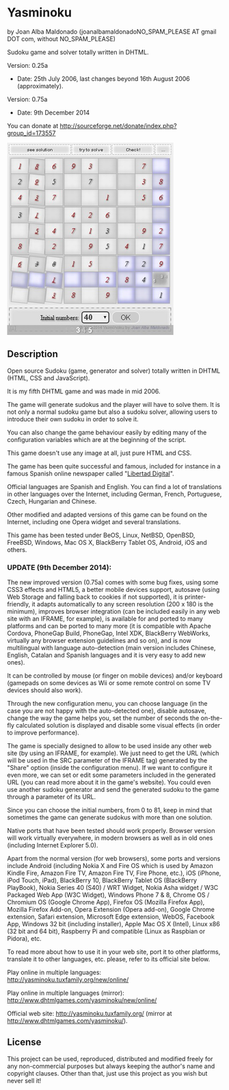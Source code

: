 Yasminoku 
========== 
by Joan Alba Maldonado (joanalbamaldonadoNO_SPAM_PLEASE AT gmail DOT com, without NO_SPAM_PLEASE)

Sudoku game and solver totally written in DHTML.

Version: 0.25a 
- Date: 25th July 2006, last changes beyond 16th August 2006 (approximately).

Version: 0.75a
- Date: 9th December 2014

You can donate at http://sourceforge.net/donate/index.php?group_id=173557


![ScreenShot](screenshot.jpg)


## Description

Open source Sudoku (game, generator and solver) totally written in DHTML (HTML, CSS and JavaScript).

It is my fifth DHTML game and was made in mid 2006.

The game will generate sudokus and the player will have to solve them. It is not only a normal sudoku game but also a sudoku solver, allowing users to introduce their own sudoku in order to solve it.

You can also change the game behaviour easily by editing many of the configuration variables which are at the beginning of the script.

This game doesn't use any image at all, just pure HTML and CSS.

The game has been quite successful and famous, included for instance in a famous Spanish online newspaper called "[Libertad Digital](https://www.libertaddigital.com/)".

Official languages are Spanish and English. You can find a lot of translations in other languages over the Internet, including German, French, Portuguese, Czech, Hungarian and Chinese.

Other modified and adapted versions of this game can be found on the Internet, including one Opera widget and several translations.

This game has been tested under BeOS, Linux, NetBSD, OpenBSD, FreeBSD, Windows, Mac OS X, BlackBerry Tablet OS, Android, iOS and others.


### UPDATE (9th December 2014):

The new improved version (0.75a) comes with some bug fixes, using some CSS3 effects and HTML5, a better mobile devices support, autosave (using Web Storage and falling back to cookies if not supported), it is printer-friendly, it adapts automatically to any screen resolution (200 x 180 is the minimum), improves browser integration (can be included easily in any web site with an IFRAME, for example), is available for and ported to many platforms and can be ported to many more (it is compatible with Apache Cordova, PhoneGap Build, PhoneGap, Intel XDK, BlackBerry WebWorks, virtually any browser extension guidelines and so on), and is now multilingual with language auto-detection (main version includes Chinese, English, Catalan and Spanish languages and it is very easy to add new ones).

It can be controlled by mouse (or finger on mobile devices) and/or keyboard (gamepads on some devices as Wii or some remote control on some TV devices should also work).

Through the new configuration menu, you can choose language (in the case you are not happy with the auto-detected one), disable autosave, change the way the game helps you, set the number of seconds the on-the-fly calculated solution is displayed and disable some visual effects (in order to improve performance).

The game is specially designed to allow to be used inside any other web site (by using an IFRAME, for example). We just need to get the URL (which will be used in the SRC parameter of the IFRAME tag) generated by the "Share" option (inside the configuration menu). If we want to configure it even more, we can set or edit some parameters included in the generated URL (you can read more about it in the game's website). You could even use another sudoku generator and send the generated sudoku to the game through a parameter of its URL.

Since you can choose the initial numbers, from 0 to 81, keep in mind that sometimes the game can generate sudokus with more than one solution.

Native ports that have been tested should work properly. Browser version will work virtually everywhere, in modern browsers as well as in old ones (including Internet Explorer 5.0).

Apart from the normal version (for web browsers), some ports and versions include Android (including Nokia X and Fire OS which is used by Amazon Kindle Fire, Amazon Fire TV, Amazon Fire TV, Fire Phone, etc.), iOS (iPhone, iPod Touch, iPad), BlackBerry 10, BlackBerry Tablet OS (BlackBerry PlayBook), Nokia Series 40 (S40) / WRT Widget, Nokia Asha widget / W3C Packaged Web App (W3C Widget), Windows Phone 7 & 8, Chrome OS / Chromium OS (Google Chrome App), Firefox OS (Mozilla Firefox App), Mozilla Firefox Add-on, Opera Extension (Opera add-on), Google Chrome extension, Safari extension, Microsoft Edge extension, WebOS, Facebook App, Windows 32 bit (including installer), Apple Mac OS X (Intel), Linux x86 (32 bit and 64 bit), Raspberry Pi and compatible (Linux as Raspbian or Pidora), etc. 

To read more about how to use it in your web site, port it to other platforms, translate it to other languages, etc. please, refer to its official site below.

Play online in multiple languages: http://yasminoku.tuxfamily.org/new/online/

Play online in multiple languages (mirror): http://www.dhtmlgames.com/yasminoku/new/online/

Official web site: http://yasminoku.tuxfamily.org/ (mirror at http://www.dhtmlgames.com/yasminoku/).


## License

This project can be used, reproduced, distributed and modified freely for any non-commercial purposes but always keeping the author's name and copyright clauses. Other than that, just use this project as you wish but never sell it!